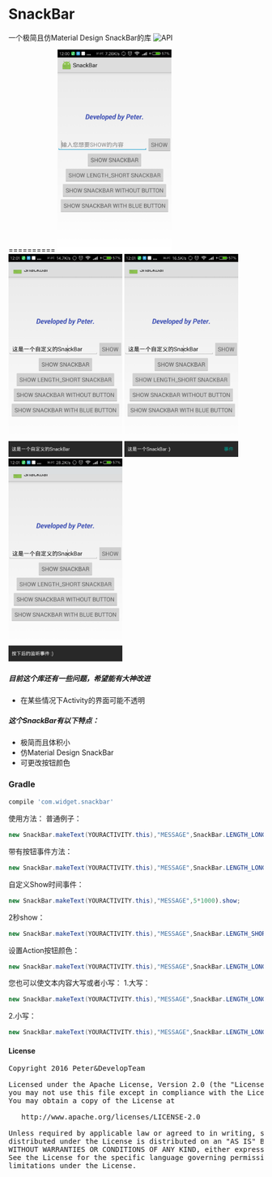 # SnackBar
一个极简且仿Material Design SnackBar的库
![API](https://img.shields.io/badge/API-8%2B-brightgreen.svg?style=flat)

==========
<img src='https://github.com/Peter1303/SnackBar/blob/master/images/Screenshot_2016-08-01-12-00-47-972_com.snackbar.app.png' height='400'/> 
<img src='https://github.com/Peter1303/SnackBar/blob/master/images/Screenshot_2016-08-01-12-01-22-707_com.snackbar.app.png' height='400'/>
<img src='https://github.com/Peter1303/SnackBar/blob/master/images/Screenshot_2016-08-01-12-01-29-586_com.snackbar.app.png' height='400'/>
<img src='https://github.com/Peter1303/SnackBar/blob/master/images/Screenshot_2016-08-01-12-01-32-237_com.snackbar.app.png' height='400'/>

##### 目前这个库还有一些问题，希望能有大神改进
- 在某些情况下Activity的界面可能不透明

##### 这个SnackBar有以下特点：
- 极简而且体积小
- 仿Material Design SnackBar
- 可更改按钮颜色

### Gradle
```groovy
compile 'com.widget.snackbar'
```

使用方法：
普通例子：
```java
new SnackBar.makeText(YOURACTIVITY.this),"MESSAGE",SnackBar.LENGTH_LONG).show;
```
带有按钮事件方法：
```java
new SnackBar.makeText(YOURACTIVITY.this),"MESSAGE",SnackBar.LENGTH_LONG).setAction(LISTENER).show;
```
自定义Show时间事件：
```java
new SnackBar.makeText(YOURACTIVITY.this),"MESSAGE",5*1000).show;
```
2秒show：
```java
new SnackBar.makeText(YOURACTIVITY.this),"MESSAGE",SnackBar.LENGTH_SHORT).show;
```
设置Action按钮颜色：
```java
new SnackBar.makeText(YOURACTIVITY.this),"MESSAGE",SnackBar.LENGTH_LONG).setAction(LISTENER).setActionColor(R.id.COLOR).show;
```
您也可以使文本内容大写或者小写：
1.大写：
```java
new SnackBar.makeText(YOURACTIVITY.this),"MESSAGE",SnackBar.LENGTH_LONG).toUpperCase.show;
```
2.小写：
```java
new SnackBar.makeText(YOURACTIVITY.this),"MESSAGE",SnackBar.LENGTH_LONG).toLowerCase.show;
```

#### License
<pre>
Copyright 2016 Peter&DevelopTeam

Licensed under the Apache License, Version 2.0 (the "License");
you may not use this file except in compliance with the License.
You may obtain a copy of the License at

   http://www.apache.org/licenses/LICENSE-2.0

Unless required by applicable law or agreed to in writing, software
distributed under the License is distributed on an "AS IS" BASIS,
WITHOUT WARRANTIES OR CONDITIONS OF ANY KIND, either express or implied.
See the License for the specific language governing permissions and
limitations under the License.
</pre>
